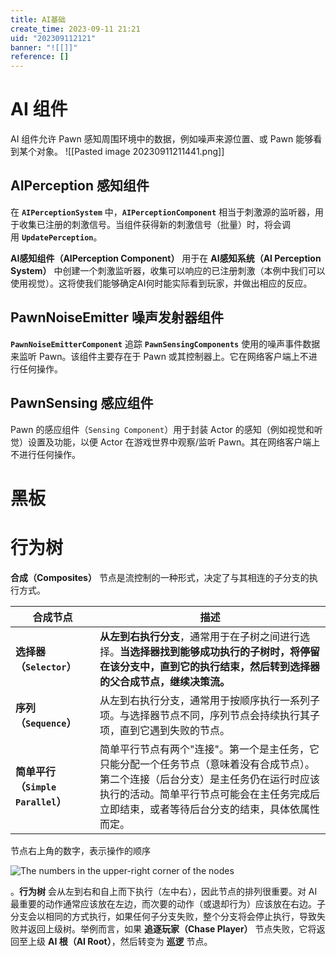 ```yaml
---
title: AI基础
create_time: 2023-09-11 21:21
uid: "202309112121"
banner: "![[]]"
reference: []
---
```


# AI 组件
AI 组件允许 Pawn 感知周围环境中的数据，例如噪声来源位置、或 Pawn 能够看到某个对象。
![[Pasted image 20230911211441.png]]

## AIPerception 感知组件

在 **`AIPerceptionSystem`** 中，**`AIPerceptionComponent`** 相当于刺激源的监听器，用于收集已注册的刺激信号。当组件获得新的刺激信号（批量）时，将会调用 **`UpdatePerception`**。

**AI感知组件（AIPerception Component）** 用于在 **AI感知系统（AI Perception System）** 中创建一个刺激监听器，收集可以响应的已注册刺激（本例中我们可以使用视觉）。这将使我们能够确定AI何时能实际看到玩家，并做出相应的反应。
## PawnNoiseEmitter 噪声发射器组件

**`PawnNoiseEmitterComponent`** 追踪 **`PawnSensingComponents`** 使用的噪声事件数据来监听 Pawn。该组件主要存在于 Pawn 或其控制器上。它在网络客户端上不进行任何操作。

## PawnSensing 感应组件

Pawn 的感应组件（`Sensing Component`）用于封装 Actor 的感知（例如视觉和听觉）设置及功能，以便 Actor 在游戏世界中观察/监听 Pawn。其在网络客户端上不进行任何操作。

# 黑板
# 行为树
**合成（Composites）** 节点是流控制的一种形式，决定了与其相连的子分支的执行方式。  



|合成节点|描述 |
|---|---|
|**选择器（`Selector`）**|**从左到右执行分支**，通常用于在子树之间进行选择。**当选择器找到能够成功执行的子树时，将停留在该分支中，直到它的执行结束，然后转到选择器的父合成节点，继续决策流。**|
|**序列（`Sequence`）**|从左到右执行分支，通常用于按顺序执行一系列子项。与选择器节点不同，序列节点会持续执行其子项，直到它遇到失败的节点。|
|**简单平行（`Simple Parallel`）**|简单平行节点有两个"连接"。第一个是主任务，它只能分配一个任务节点（意味着没有合成节点）。第二个连接（后台分支）是主任务仍在运行时应该执行的活动。简单平行节点可能会在主任务完成后立即结束，或者等待后台分支的结束，具体依属性而定。|

节点右上角的数字，表示操作的顺序 

![The numbers in the upper-right corner of the nodes](https://docs.unrealengine.com/5.2/Images/making-interactive-experiences/artificial-intelligence/behavior-trees/behavior-tree-quick-start/behavior-tree-quick-start-step-3-6b.jpg)  

。**行为树** 会从左到右和自上而下执行（左中右），因此节点的排列很重要。对 AI 最重要的动作通常应该放在左边，而次要的动作（或退却行为）应该放在右边。子分支会以相同的方式执行，如果任何子分支失败，整个分支将会停止执行，导致失败并返回上级树。举例而言，如果 **追逐玩家（Chase Player）** 节点失败，它将返回至上级 **AI 根（AI Root）**，然后转变为 **巡逻** 节点。